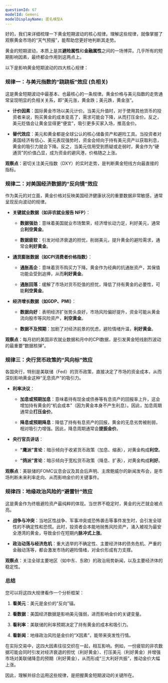 ```yaml
---
questionId: 67
modelId: Gemeni
modelDisplayName: 匿名模型A
---
```

好的，我们来详细梳理一下黄金短期波动的核心规律。理解这些规律，就像掌握了观察黄金市场的“天气预报”，能帮助您更好地判断其走势。

黄金的短期波动，本质上是其**避险属性**和**金融属性**之间的一场博弈。几乎所有的短期影响因素，最终都会作用到这两点上。

以下是影响黄金短期波动的四大核心规律：

### 规律一：与美元指数的“跷跷板”效应 (负相关)

这是黄金短期波动中最基本、也最核心的一条规律。黄金价格与美元指数的走势通常呈现明显的负相关关系，即“美元涨，黄金跌；美元跌，黄金涨”。

- **计价因素**：国际黄金市场以美元计价。当美元升值时，对于使用其他货币的投资者来说，购买黄金的成本变高了，需求可能会下降，从而打压金价。反之，美元贬值会让黄金显得更“便宜”，吸引更多买家入场，推高金价。
    
- **替代效应**：美元和黄金都是全球公认的核心储备资产和避险工具。当投资者对美国经济有信心、美元表现强势时，资金会倾向于持有美元资产以获取利息，黄金的吸引力就会下降。反之，当美元信用受到质疑或走弱时，黄金作为“硬通货”的价值凸显，成为资金的避风港，价格随之上涨。
    

**观察点**：密切关注美元指数（DXY）的实时走势，是判断黄金短线方向最直接的指标。

### 规律二：对美国经济数据的“反向镜”效应

作为美元的对立面，黄金价格对反映美国经济健康状况的重要数据非常敏感，通常呈现反向波动的规律。

- **关键就业数据（如非农就业报告 NFP）**：
    
    - **数据强劲**：意味着美国就业市场繁荣，经济增长动力足，利好美元，通常会**利空黄金**。
        
    - **数据疲软**：引发对经济衰退的担忧，削弱美元，提升黄金的避险需求，通常会**利好黄金**。
        
- **通货膨胀数据（如CPI消费者价格指数）**：
    
    - **通胀高企**：意味着货币购买力下降。黄金作为经典的抗通胀资产，其保值功能会受到追捧，从而**利好黄金**。
        
    - **通胀回落**：缓解了市场对货币贬值的担忧，降低了持有黄金的必要性，可能**利空黄金**。
        
- **经济增长数据（如GDP、PMI）**：
    
    - **数据向好**：表明经济扩张势头良好，市场风险偏好提升，资金可能从黄金流向股市等风险资产，**利空黄金**。
        
    - **数据不及预期**：加剧了对经济前景的忧虑，避险情绪升温，**利好黄金**。
        

**观察点**：每月初的美国非农就业数据和月中的CPI数据，是引发黄金短线剧烈波动的最重要“数据核弹”。

### 规律三：央行货币政策的“风向标”效应

各国央行，特别是美联储（Fed）的货币政策，直接决定了市场的资金成本，从而深刻影响黄金这种“无息资产”的吸引力。

- **利率决议**：
    
    - **加息或预期加息**：意味着持有现金或债券等有息资产的回报率上升，这会增加持有黄金的“机会成本”（因为黄金本身不产生利息）。因此，加息周期通常会**打压金价**。
        
    - **降息或预期降息**：降低了持有有息资产的回报，黄金的无息劣势被削弱，相对吸引力增强。因此，降息周期通常会**提振金价**。
        
- **央行官员讲话**：
    
    - **“鹰派”言论**：暗示倾向于收紧货币政策（加息、缩表），对黄金构成**利空**。
        
    - **“鸽派”言论**：暗示倾向于宽松货币政策（降息、扩表），对黄金构成**利好**。
        

**观察点**：美联储的FOMC议息会议及其会后声明、主席鲍威尔的新闻发布会，是市场判断未来利率走向、从而影响金价的关键事件。

### 规律四：地缘政治风险的“避雷针”效应

这是黄金作为终极避险资产最纯粹的体现。当世界不稳定时，黄金的光芒就会被点亮。

- **战争与冲突**：当地区性战争、军事冲突或恐怖袭击等事件发生时，会引发全球性的不确定性和恐慌。此时，投资者会本能地抛售风险资产，涌入被视为最安全港湾的黄金，导致金价在短期内**脉冲式上涨**。
    
- **政治动荡与经济危机**：重大选举的不确定性、主要经济体的债务危机、严重的金融动荡等，都会激发市场的避险情绪，对金价形成有力支撑。
    

**观察点**：关注全球主要地区（如中东、东欧）的政治局势新闻，以及主要经济体的稳定性。

### 总结

您可以将这四大规律看作一个分析框架：

1. **看美元**：美元是金价的“反向”锚。
    
2. **看数据**：美国经济数据是影响美元强弱，进而影响金价的关键变量。
    
3. **看利率**：美联储的利率预期决定了持有黄金的成本和吸引力。
    
4. **看新闻**：地缘政治风险是金价的“X因素”，能带来突发性行情。
    

在实际交易中，这四大因素往往交织在一起，相互影响。例如，一份疲软的非农数据可能会同时引发对经济衰退的担忧（利好黄金）、打压美元（利好黄金）并增强市场对美联储降息的预期（利好黄金），从而形成“三大利好共振”，推动金价大幅上涨。

因此，理解并综合运用这些规律，是把握黄金短期波动的关键所在。